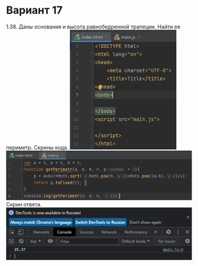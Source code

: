 # Вариант 17
1.38. Даны основания и высота равнобедренной трапеции. Найти ее периметр.
Скрины кода.
![Image alt](https://github.com/Nikitka5/js1/blob/main/Снимок%20экрана%202023-06-05%20123242.png)
![Image alt](https://github.com/Nikitka5/js1/blob/main/Снимок%20экрана%202023-06-05%20123315.png)
Скрин ответа.
![Image alt](https://github.com/Nikitka5/js1/blob/main/Снимок%20экрана%202023-06-05%20123359.png)